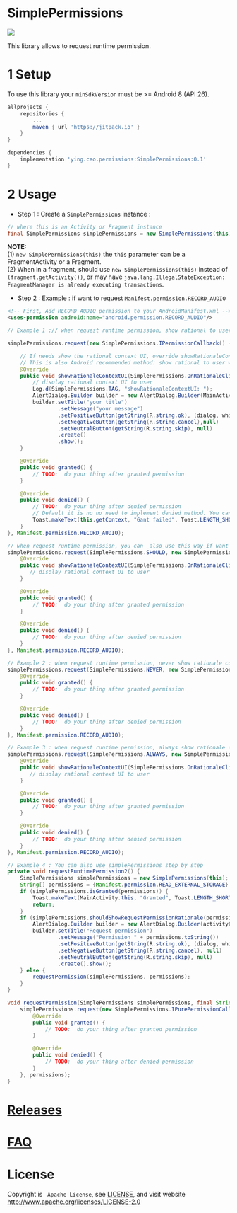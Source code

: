 # SimplePermissions

[![](https://jitpack.io/v/YingVickyCao/SimplePermissions.svg)](https://jitpack.io/#YingVickyCao/SimplePermissions)

This library allows to request runtime permission.

# 1 Setup

To use this library your `minSdkVersion` must be >= Android 8 (API 26).

```gradle
allprojects {
    repositories {
        ...
        maven { url 'https://jitpack.io' }
    }
}

dependencies {
    implementation 'ying.cao.permissions:SimplePermissions:0.1'
}
```

# 2 Usage

- Step 1 : Create a `SimplePermissions` instance :

```java
// where this is an Activity or Fragment instance
final SimplePermissions simplePermissions = new SimplePermissions(this);
```

**NOTE:**  
(1) `new SimplePermissions(this)` the `this` parameter can be a FragmentActivity or a Fragment.  
(2) When in a fragment, should use `new SimplePermissions(this)` instead of `(fragment.getActivity())`, or may have `java.lang.IllegalStateException: FragmentManager is already executing transactions`.

- Step 2 : Example : if want to request `Manifest.permission.RECORD_AUDIO`

```xml
<!-- First, Add RECORD_AUDIO permission to your AndroidManifest.xml -->
<uses-permission android:name="android.permission.RECORD_AUDIO"/>
```

```java
// Example 1 :// when request runtime permission, show rational to user when should

simplePermissions.request(new SimplePermissions.IPermissionCallback() {

    // If needs show the rational context UI, override showRationaleContextUI to show your custom rational to user.
    // This is also Android recommended method: show rational to user when should.
    @Override
    public void showRationaleContextUI(SimplePermissions.OnRationaleClickListener rationaleOnClickListener) {
        // disolay rational context UI to user
        Log.d(SimplePermissions.TAG, "showRationaleContextUI: ");
        AlertDialog.Builder builder = new AlertDialog.Builder(MainActivity.this);
        builder.setTitle("your title")
                .setMessage("your message")
                .setPositiveButton(getString(R.string.ok), (dialog, which) -> ationaleOnClickListener.onClick())
                .setNegativeButton(getString(R.string.cancel),null)
                .setNeutralButton(getString(R.string.skip), null)
                .create()
                .show();
    }

    @Override
    public void granted() {
        // TODO:  do your thing after granted permission
    }

    @Override
    public void denied() {
        // TODO:  do your thing after denied permission
        // Default it is no no need to implement denied method. You can also do something, such as shows a toast to notify user.
        Toast.makeText(this.getContext, "Gant failed", Toast.LENGTH_SHORT).show();
    }
}, Manifest.permission.RECORD_AUDIO);
```

```java
// when request runtime permission, you can  also use this way if want to show rational to user when should.
simplePermissions.request(SimplePermissions.SHOULD, new SimplePermissions.IPermissionCallback() {
    @Override
    public void showRationaleContextUI(SimplePermissions.OnRationaleClickListener rationaleOnClickListener) {
       // disolay rational context UI to user
    }

    @Override
    public void granted() {
        // TODO:  do your thing after granted permission
    }

    @Override
    public void denied() {
        // TODO:  do your thing after denied permission
    }
}, Manifest.permission.RECORD_AUDIO);
```

```java
// Example 2 : when request runtime permission, never show rationale context UI to user
simplePermissions.request(SimplePermissions.NEVER, new SimplePermissions.IPermissionCallback() {
    @Override
    public void granted() {
        // TODO:  do your thing after granted permission
    }

    @Override
    public void denied() {
        // TODO:  do your thing after denied permission
    }
}, Manifest.permission.RECORD_AUDIO);

```

```java
// Example 3 : when request runtime permission, always show rationale context UI to user
simplePermissions.request(SimplePermissions.ALWAYS, new SimplePermissions.IPermissionCallback() {
    @Override
    public void showRationaleContextUI(SimplePermissions.OnRationaleClickListener rationaleOnClickListener) {
       // disolay rational context UI to user
    }

    @Override
    public void granted() {
        // TODO:  do your thing after granted permission
    }

    @Override
    public void denied() {
        // TODO:  do your thing after denied permission
    }
}, Manifest.permission.RECORD_AUDIO);
```

```java
// Example 4 : You can also use simplePermissions step by step
private void requestRuntimePermission2() {
    SimplePermissions simplePermissions = new SimplePermissions(this);
    String[] permissions = {Manifest.permission.READ_EXTERNAL_STORAGE};
    if (simplePermissions.isGranted(permissions)) {
        Toast.makeText(MainActivity.this, "Granted", Toast.LENGTH_SHORT).show();
        return;
    }
    if (simplePermissions.shouldShowRequestPermissionRationale(permissions)) {
        AlertDialog.Builder builder = new AlertDialog.Builder(activityContext);
        builder.setTitle("Request permission")
                .setMessage("Permission " + permissions.toString())
                .setPositiveButton(getString(R.string.ok), (dialog, which) -> requestPermission(simplePermissions, permissions))
                .setNegativeButton(getString(R.string.cancel), null)
                .setNeutralButton(getString(R.string.skip), null)
                .create().show();
    } else {
        requestPermission(simplePermissions, permissions);
    }
}

void requestPermission(SimplePermissions simplePermissions, final String... permissions) {
    simplePermissions.request(new SimplePermissions.IPurePermissionCallback() {
        @Override
        public void granted() {
            // TODO:  do your thing after granted permission
        }

        @Override
        public void denied() {
            // TODO:  do your thing after denied permission
        }
    }, permissions);
}
```

# [Releases](./doc/Releases.md)

# [FAQ](./doc/FAQ.md)

# License

Copyright is ` Apache License`, see [LICENSE](./LICENSE),
and visit website http://www.apache.org/licenses/LICENSE-2.0
